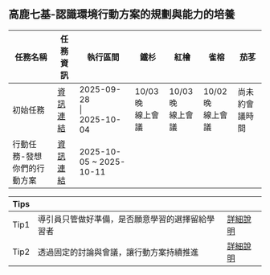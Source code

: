## 高鹿七基-認識環境行動方案的規劃與能力的培養

|任務名稱|任務資訊|執行區間|鐵杉|紅檜|雀榕|茄苳|
|---|---|---|---|---|---|---|
|初始任務|[資訊連結](高鹿七基/認識環境行動方案的規劃與能力的培養/初始任務.md)|2025-09-28 </br>\|</br> 2025-10-04|10/03 晚</br>線上會議|10/03 晚</br>線上會議|10/02 晚</br>線上會議|尚未約會議時間|
|行動任務-發想你們的行動方案|[資訊連結](高鹿七基/認識環境行動方案的規劃與能力的培養/發想你們的行動方案.md)|2025-10-05 ~ 2025-10-11|||||

|Tips|||
|---|---|---|
|Tip1|導引員只管做好準備，是否願意學習的選擇留給學習者|[詳細說明](高鹿七基/Tips/Tip1.導引員只管做好準備，是否願意學習的選擇留給學習者.md)|
|Tip2|透過固定的討論與會議，讓行動方案持續推進|[詳細說明](高鹿七基/Tips/Tip2.透過固定的討論與會議，讓行動方案持續推進.md)|
